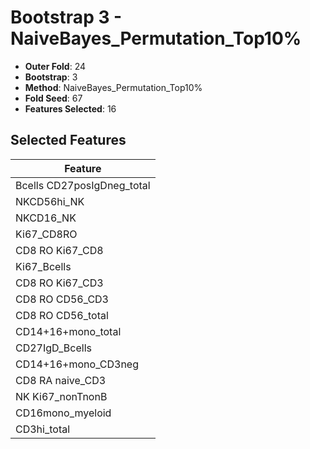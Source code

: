 # Bootstrap 3 - NaiveBayes_Permutation_Top10%

- **Outer Fold**: 24
- **Bootstrap**: 3
- **Method**: NaiveBayes_Permutation_Top10%
- **Fold Seed**: 67
- **Features Selected**: 16

## Selected Features

| Feature |
|---------|
| Bcells CD27posIgDneg_total |
| NKCD56hi_NK |
| NKCD16_NK |
| Ki67_CD8RO |
| CD8 RO Ki67_CD8 |
| Ki67_Bcells |
| CD8  RO Ki67_CD3 |
| CD8 RO CD56_CD3 |
| CD8 RO CD56_total |
| CD14+16+mono_total |
| CD27IgD_Bcells |
| CD14+16+mono_CD3neg |
| CD8 RA naive_CD3 |
| NK Ki67_nonTnonB |
| CD16mono_myeloid |
| CD3hi_total |

